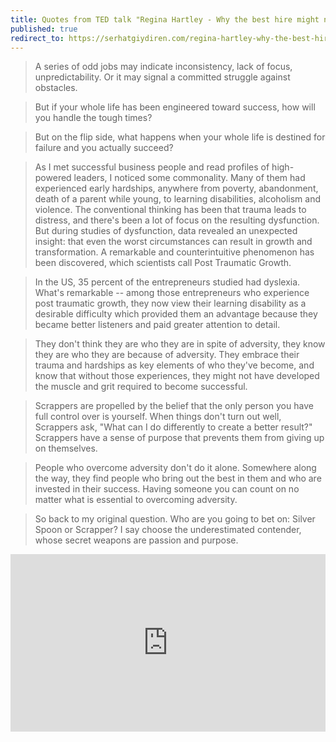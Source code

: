 ```yaml
---
title: Quotes from TED talk "Regina Hartley - Why the best hire might not have the perfect resume"
published: true
redirect_to: https://serhatgiydiren.com/regina-hartley-why-the-best-hire-might-not-have-the-perfect-resume
---
```


> A series of odd jobs may indicate inconsistency, lack of focus, unpredictability. Or it may signal a committed struggle against obstacles.

> But if your whole life has been engineered toward success, how will you handle the tough times?

> But on the flip side, what happens when your whole life is destined for failure and you actually succeed?

> As I met successful business people and read profiles of high-powered leaders, I noticed some commonality. Many of them had experienced early hardships, anywhere from poverty, abandonment, death of a parent while young, to learning disabilities, alcoholism and violence. The conventional thinking has been that trauma leads to distress, and there's been a lot of focus on the resulting dysfunction. But during studies of dysfunction, data revealed an unexpected insight: that even the worst circumstances can result in growth and transformation. A remarkable and counterintuitive phenomenon has been discovered, which scientists call Post Traumatic Growth.

> In the US, 35 percent of the entrepreneurs studied had dyslexia. What's remarkable -- among those entrepreneurs who experience post traumatic growth, they now view their learning disability as a desirable difficulty which provided them an advantage because they became better listeners and paid greater attention to detail.

> They don't think they are who they are in spite of adversity, they know they are who they are because of adversity. They embrace their trauma and hardships as key elements of who they've become, and know that without those experiences, they might not have developed the muscle and grit required to become successful.

> Scrappers are propelled by the belief that the only person you have full control over is yourself. When things don't turn out well, Scrappers ask, "What can I do differently to create a better result?" Scrappers have a sense of purpose that prevents them from giving up on themselves.

> People who overcome adversity don't do it alone. Somewhere along the way, they find people who bring out the best in them and who are invested in their success. Having someone you can count on no matter what is essential to overcoming adversity.

> So back to my original question. Who are you going to bet on: Silver Spoon or Scrapper? I say choose the underestimated contender, whose secret weapons are passion and purpose.

<div style="max-width:854px"><div style="position:relative;height:0;padding-bottom:56.25%"><iframe src="https://embed.ted.com/talks/regina_hartley_why_the_best_hire_might_not_have_the_perfect_resume" width="854" height="480" style="position:absolute;left:0;top:0;width:100%;height:100%" frameborder="0" scrolling="no" allowfullscreen></iframe></div></div>
